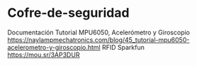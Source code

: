 # Cofre-de-seguridad
Documentación
Tutorial MPU6050, Acelerómetro y Giroscopio
<br>https://naylampmechatronics.com/blog/45_tutorial-mpu6050-acelerometro-y-giroscopio.html
RFID Sparkfun
<br>https://mou.sr/3AP3DUR
